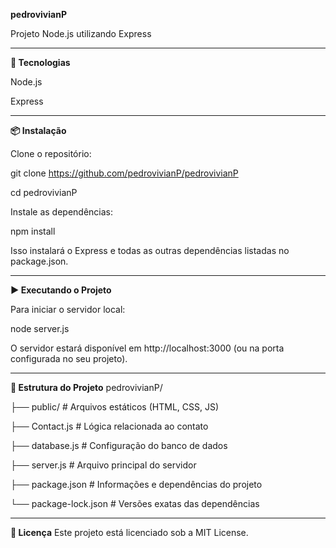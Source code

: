 **pedrovivianP**

Projeto Node.js utilizando Express

-------------------------------------

**🚀 Tecnologias**

Node.js 

Express

-------------------------------------

**📦 Instalação**

Clone o repositório:


git clone https://github.com/pedrovivianP/pedrovivianP

cd pedrovivianP

Instale as dependências:


npm install

Isso instalará o Express e todas as outras dependências listadas no package.json.

-------------------------------------

**▶️ Executando o Projeto**

Para iniciar o servidor local:

node server.js

O servidor estará disponível em http://localhost:3000 (ou na porta configurada no seu projeto).

-------------------------------------

**📁 Estrutura do Projeto**
pedrovivianP/

├── public/             # Arquivos estáticos (HTML, CSS, JS)

├── Contact.js          # Lógica relacionada ao contato

├── database.js         # Configuração do banco de dados

├── server.js           # Arquivo principal do servidor

├── package.json        # Informações e dependências do projeto

└── package-lock.json   # Versões exatas das dependências

-------------------------------------

**📝 Licença**
Este projeto está licenciado sob a MIT License.

